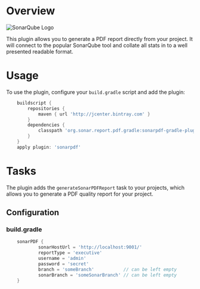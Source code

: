 # Overview
![SonarQube Logo](http://upload.wikimedia.org/wikipedia/commons/e/e6/Sonarqube-48x200.png)

This plugin allows you to generate a PDF report directly from your project. It will connect to the popular SonarQube tool and collate all
stats in to a well presented readable format. 

# Usage
To use the plugin, configure your `build.gradle` script and add the plugin:
```groovy
    buildscript {
        repositories {
            maven { url 'http://jcenter.bintray.com' }
        }
        dependencies {
            classpath 'org.sonar.report.pdf.gradle:sonarpdf-gradle-plugin:VERSION'
        }
    }
    apply plugin: 'sonarpdf'
```

# Tasks
The plugin adds the `generateSonarPDFReport` task to your projects, which allows you to generate a PDF quality report for your project.

## Configuration

### build.gradle
```groovy
    sonarPDF {
	        sonarHostUrl = 'http://localhost:9001/'
            reportType = 'executive'
            username = 'admin'
            password = 'secret'
            branch = 'someBranch' 			// can be left empty
            sonarBranch = 'someSonarBranch' // can be left empty
    }
```